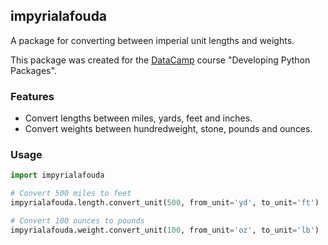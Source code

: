 ## impyrialafouda

A package for converting between imperial unit lengths and weights.

This package was created for the [DataCamp](https://www.datacamp.com) course "Developing Python Packages".

### Features

- Convert lengths between miles, yards, feet and inches.
- Convert weights between hundredweight, stone, pounds and ounces.

### Usage

```python
import impyrialafouda

# Convert 500 miles to feet
impyrialafouda.length.convert_unit(500, from_unit='yd', to_unit='ft')  # returns 1500.0

# Convert 100 ounces to pounds
impyrialafouda.weight.convert_unit(100, from_unit='oz', to_unit='lb')  # returns 6.25
```
